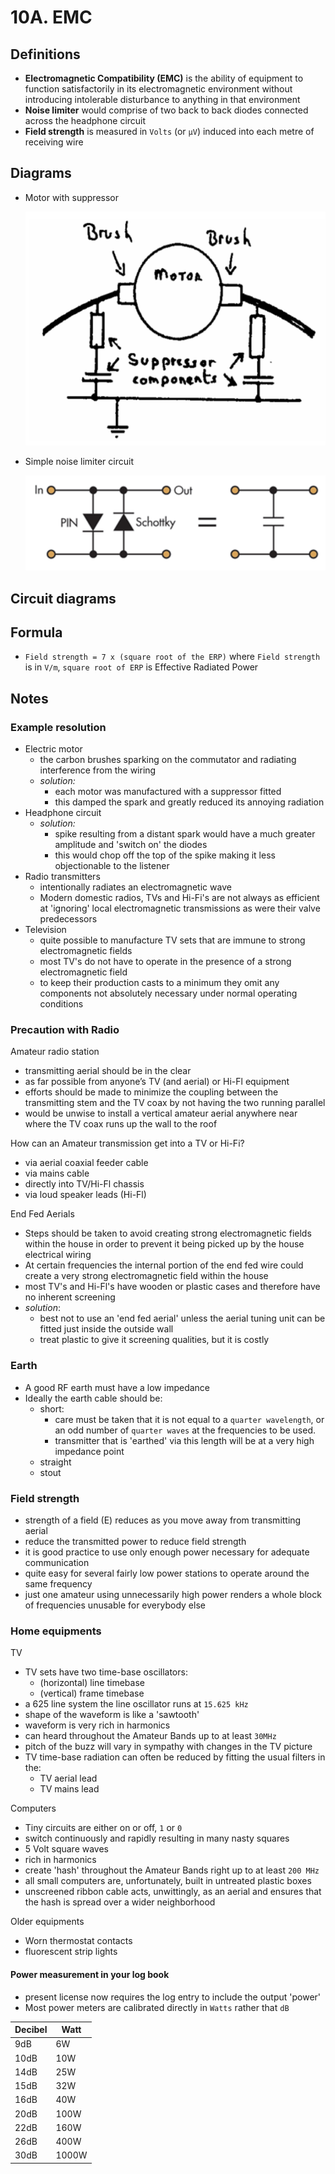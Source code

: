 # 10A. EMC

## Definitions

- **Electromagnetic Compatibility (EMC)** is the ability of equipment to function satisfactorily in its electromagnetic environment without introducing intolerable disturbance to anything in that environment
- **Noise limiter** would comprise of two back to back diodes connected across the headphone circuit
- **Field strength** is measured in `Volts` (or `µV`) induced into each metre of receiving wire

## Diagrams

- Motor with suppressor

  ![](img/motor.png)
- Simple noise limiter circuit

  ![](img/noise-limiter.png)

## Circuit diagrams

## Formula

- `Field strength = 7 x (square root of the ERP)` where `Field strength` is in `V/m`, `square root of ERP` is Effective Radiated Power

## Notes

### Example resolution

- Electric motor
  - the carbon brushes sparking on the commutator and radiating interference from the wiring
  - *solution:*
    - each motor was manufactured with a suppressor fitted
    - this damped the spark and greatly reduced its annoying radiation
- Headphone circuit
  - *solution:*
    - spike resulting from a distant spark would have a much greater amplitude and 'switch on' the diodes
    - this would chop off the top of the spike making it less objectionable to the listener
- Radio transmitters
  - intentionally radiates an electromagnetic wave
  - Modern domestic radios, TVs and Hi-Fi's are not always as efficient at 'ignoring' local electromagnetic transmissions as were their valve predecessors
- Television
  - quite possible to manufacture TV sets that are immune to strong electromagnetic fields
  - most TV's do not have to operate in the presence of a strong electromagnetic field
  - to keep their production casts to a minimum they omit any components not absolutely necessary under normal operating conditions

### Precaution with Radio

Amateur radio station

  - transmitting aerial should be in the clear
  - as far possible from anyone’s TV (and aerial) or Hi-Fl equipment
  - efforts should be made to minimize the coupling between the transmitting stem and the TV coax by not having the two running parallel
  - would be unwise to install a vertical amateur aerial anywhere near where the TV coax runs up the wall to the roof

How can an Amateur transmission get into a TV or Hi-Fi?

- via aerial coaxial feeder cable
- via mains cable
- directly into TV/Hi-Fl chassis
- via loud speaker leads (Hi-Fl)

End Fed Aerials

- Steps should be taken to avoid creating strong electromagnetic fields within the house in order to prevent it being picked up by the house electrical wiring
- At certain frequencies the internal portion of the end fed wire could create a very strong electromagnetic field within the house
- most TV's and Hi-Fl's have wooden or plastic cases and therefore have no inherent screening
- *solution*:
  - best not to use an 'end fed aerial' unless the aerial tuning unit can be fitted just inside the outside wall
  - treat plastic to give it screening qualities, but it is costly

### Earth

- A good RF earth must have a low impedance
- Ideally the earth cable should be:
  - short:
    - care must be taken that it is not equal to a `quarter wavelength`, or an odd number of `quarter waves` at the frequencies to be used.
    - transmitter that is 'earthed' via this length will be at a very high impedance point
  - straight
  - stout

### Field strength

- strength of a field (E) reduces as you move away from transmitting aerial
- reduce the transmitted power to reduce field strength
- it is good practice to use only enough power necessary for adequate communication
- quite easy for several fairly low power stations to operate around the same frequency
- just one amateur using unnecessarily high power renders a whole block of frequencies unusable for everybody else

### Home equipments

TV

- TV sets have two time-base oscillators:
  - (horizontal) line timebase
  - (vertical) frame timebase
- a 625 line system the line oscillator runs at `15.625 kHz`
- shape of the waveform is like a 'sawtooth'
- waveform is very rich in harmonics
- can heard throughout the Amateur Bands up to at least `30MHz`
- pitch of the buzz will vary in sympathy with changes in the TV picture
- TV time-base radiation can often be reduced by fitting the usual filters in the:
  - TV aerial lead
  - TV mains lead

Computers

- Tiny circuits are either on or off, `1` or `0`
-  switch continuously and rapidly resulting in many nasty squares
- 5 Volt square waves
- rich in harmonics
- create 'hash' throughout the Amateur Bands right up to at least `200 MHz`
- all small computers are, unfortunately, built in untreated plastic boxes
- unscreened ribbon cable acts, unwittingly, as an aerial and ensures that the hash is spread over a wider neighborhood

Older equipments

- Worn thermostat contacts
- fluorescent strip lights

#### Power measurement in your log book

- present license now requires the log entry to include the output 'power'
- Most power meters are calibrated directly in `Watts` rather that `dB`

| Decibel | Watt
| - | -
| 9dB | 6W
| 10dB | 10W
| 14dB | 25W
| 15dB | 32W
| 16dB | 40W
| 20dB | 100W
| 22dB | 160W
| 26dB | 400W
| 30dB | 1000W

